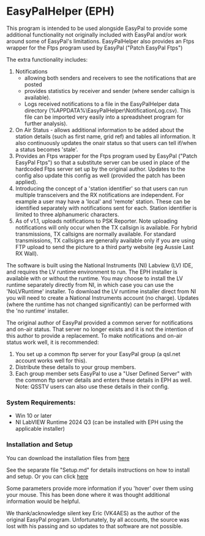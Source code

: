 # EasyPalHelper (EPH)
This program is intended to be used alongside EasyPal to provide some additional functionality not originally included with EasyPal and/or work around some of EasyPal's limitations. EasyPalHelper also provides an Ftps wrapper for the Ftps program used by EasyPal ("Patch EasyPal Ftps")

The extra functionality includes:
1. Notifications
   - allowing both senders and receivers to see the notifications that are posted
   - provides statistics by receiver and sender (where sender callsign is available).
   - Logs received notifications to a file in the EasyPalHelper data directory (%APPDATA%\EasyPalHelper\NotificationLog.csv). This file can be imported very easily into a spreadsheet program for further analysis).
2. On Air Status - allows additional information to be added about the station details (such as first name, grid ref) and tables all information. It also continuously updates the onair status so that users can tell if/when a status becomes 'stale'.
3. Provides an Ftps wrapper for the Ftps program used by EasyPal ("Patch EasyPal Ftps") so that a substitute server can be used in place of the hardcoded Ftps server set up by the original author. Updates to the config also update this config as well (provided the patch has been applied).
4. Introducing the concept of a 'station identifier' so that users can run multiple transceivers and the RX notifications are independent. For example a user may have a 'local' and 'remote' station. These can be identified separately with notifications sent for each. Station identifier is limited to three alphanumeric characters.
5. As of v1.1, uploads notifications to PSK Reporter. Note uploading notifications will only occur when the TX callsign is available. For hybrid transmissions, TX callsigns are normally available. For standard transmissions, TX callsigns are generally available only if you are using FTP upload to send the picture to a third party website (eg Aussie Last RX Wall).

The software is built using the National Instruments (NI) Labview (LV) IDE, and requires the LV runtime environment to run.
The EPH installer is available with or without the runtime. You may choose to install the LV runtime separately directly from NI, in which case you can use the 'NoLVRuntime' installer. To download the LV runtime installer direct from NI you will need to create a National Instruments account (no charge). Updates (where the runtime has not changed significantly) can be performed with the 'no runtime' installer.

The original author of EasyPal provided a common server for notifications and on-air status. That server no longer exists and it is not the intention of this author to provide a replacement. To make notifications and on-air status work well, it is recommended:
1. You set up a common ftp server for your EasyPal group (a qsl.net account works well for this).
2. Distribute these details to your group members.
3. Each group member sets EasyPal to use a "User Defined Server" with the common ftp server details and enters these details in EPH as well.
Note: QSSTV users can also use these details in their config.

### System Requirements:
* Win 10 or later
* NI LabVIEW Runtime 2024 Q3 (can be installed with EPH using the applicable installer)

### Installation and Setup
You can download the installation files from [here](https://github.com/vk6mo/EasyPalHelper/releases)

See the separate file "Setup.md" for details instructions on how to install and setup. Or you can click [here](https://github.com/vk6mo/EasyPalHelper/blob/main/Setup.md)

Some parameters provide more information if you 'hover' over them using your mouse. This has been done where it was thought additional information would be helpful.

We thank/acknowledge silent key Eric (VK4AES) as the author of the original EasyPal program. Unfortunately, by all accounts, the source was lost with his passing and so updates to that software are not possible.


